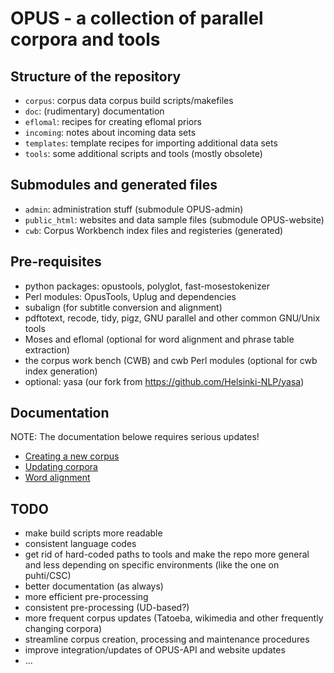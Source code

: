 
# OPUS - a collection of parallel corpora and tools


## Structure of the repository

* `corpus`: corpus data corpus build scripts/makefiles
* `doc`: (rudimentary) documentation
* `eflomal`: recipes for creating eflomal priors
* `incoming`: notes about incoming data sets
* `templates`: template recipes for importing additional data sets
* `tools`: some additional scripts and tools (mostly obsolete)


## Submodules and generated files

* `admin`: administration stuff (submodule OPUS-admin)
* `public_html`: websites and data sample files (submodule OPUS-website)
* `cwb`: Corpus Workbench index files and registeries (generated)



## Pre-requisites

* python packages: opustools, polyglot, fast-mosestokenizer
* Perl modules: OpusTools, Uplug and dependencies
* subalign (for subtitle conversion and alignment)
* pdftotext, recode, tidy, pigz, GNU parallel and other common GNU/Unix tools
* Moses and eflomal (optional for word alignment and phrase table extraction)
* the corpus work bench (CWB) and cwb Perl modules (optional for cwb index generation)
* optional: yasa (our fork from https://github.com/Helsinki-NLP/yasa)



## Documentation

NOTE: The documentation belowe requires serious updates!

* [Creating a new corpus](doc/create-corpus.md)
* [Updating corpora](doc/update-corpus.md)
* [Word alignment](doc/wordalign.md)


## TODO

* make build scripts more readable
* consistent language codes
* get rid of hard-coded paths to tools and make the repo more general and less depending on specific environments (like the one on puhti/CSC)
* better documentation (as always)
* more efficient pre-processing
* consistent pre-processing (UD-based?)
* more frequent corpus updates (Tatoeba, wikimedia and other frequently changing corpora)
* streamline corpus creation, processing and maintenance procedures
* improve integration/updates of OPUS-API and website updates
* ...
